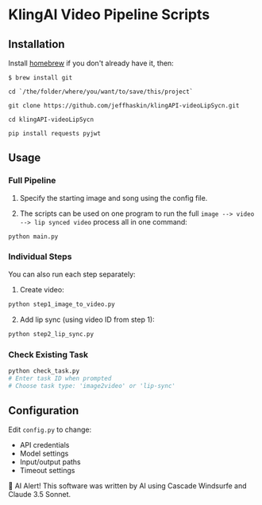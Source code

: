 # KlingAI Video Pipeline Scripts

## Installation


Install [homebrew](https://brew.sh/) if you don't already have it, then:
```shell
$ brew install git
```


```shell
cd `/the/folder/where/you/want/to/save/this/project`
```


```shell
git clone https://github.com/jeffhaskin/klingAPI-videoLipSycn.git
```


```shell
cd klingAPI-videoLipSycn
```


```shell
pip install requests pyjwt
```

## Usage

### Full Pipeline

1. Specify the starting image and song using the config file.


2. The scripts can be used on one program to run the full `image --> video --> lip synced video` process all in one command:

```bash
python main.py
```


### Individual Steps
You can also run each step separately:

1. Create video:
```bash
python step1_image_to_video.py
```


2. Add lip sync (using video ID from step 1):
```bash
python step2_lip_sync.py
```


### Check Existing Task
```bash
python check_task.py
# Enter task ID when prompted
# Choose task type: 'image2video' or 'lip-sync'
```


## Configuration
Edit `config.py` to change:
- API credentials
- Model settings
- Input/output paths
- Timeout settings


🤖 AI Alert! This software was written by AI using Cascade Windsurfe and Claude 3.5 Sonnet.
